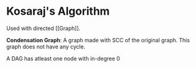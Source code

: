
# Kosaraj's Algorithm

Used with directed [[Graph]]. 

**Condensation Graph**: A graph made with SCC of the original graph. This graph does not have any cycle.

A DAG has atleast one node with in-degree 0
